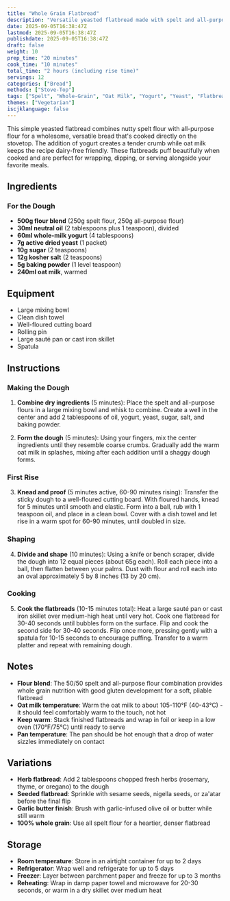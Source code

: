 ```yaml
---
title: "Whole Grain Flatbread"
description: "Versatile yeasted flatbread made with spelt and all-purpose flours, perfect as a side for soups, stews, or dips"
date: 2025-09-05T16:38:47Z
lastmod: 2025-09-05T16:38:47Z
publishdate: 2025-09-05T16:38:47Z
draft: false
weight: 10
prep_time: "20 minutes"
cook_time: "10 minutes"
total_time: "2 hours (including rise time)"
servings: 12
categories: ["Bread"]
methods: ["Stove-Top"]
tags: ["Spelt", "Whole-Grain", "Oat Milk", "Yogurt", "Yeast", "Flatbread"]
themes: ["Vegetarian"]
iscjklanguage: false
---
```


This simple yeasted flatbread combines nutty spelt flour with all-purpose flour for a wholesome, versatile bread that's cooked directly on the stovetop. The addition of yogurt creates a tender crumb while oat milk keeps the recipe dairy-free friendly. These flatbreads puff beautifully when cooked and are perfect for wrapping, dipping, or serving alongside your favorite meals.

## Ingredients

### For the Dough
- **500g flour blend** (250g spelt flour, 250g all-purpose flour)
- **30ml neutral oil** (2 tablespoons plus 1 teaspoon), divided
- **60ml whole-milk yogurt** (4 tablespoons)
- **7g active dried yeast** (1 packet)
- **10g sugar** (2 teaspoons)
- **12g kosher salt** (2 teaspoons)
- **5g baking powder** (1 level teaspoon)
- **240ml oat milk**, warmed

## Equipment
- Large mixing bowl
- Clean dish towel
- Well-floured cutting board
- Rolling pin
- Large sauté pan or cast iron skillet
- Spatula

## Instructions

### Making the Dough
1. **Combine dry ingredients** (5 minutes): Place the spelt and all-purpose flours in a large mixing bowl and whisk to combine. Create a well in the center and add 2 tablespoons of oil, yogurt, yeast, sugar, salt, and baking powder.

2. **Form the dough** (5 minutes): Using your fingers, mix the center ingredients until they resemble coarse crumbs. Gradually add the warm oat milk in splashes, mixing after each addition until a shaggy dough forms.

### First Rise
3. **Knead and proof** (5 minutes active, 60-90 minutes rising): Transfer the sticky dough to a well-floured cutting board. With floured hands, knead for 5 minutes until smooth and elastic. Form into a ball, rub with 1 teaspoon oil, and place in a clean bowl. Cover with a dish towel and let rise in a warm spot for 60-90 minutes, until doubled in size.

### Shaping
4. **Divide and shape** (10 minutes): Using a knife or bench scraper, divide the dough into 12 equal pieces (about 65g each). Roll each piece into a ball, then flatten between your palms. Dust with flour and roll each into an oval approximately 5 by 8 inches (13 by 20 cm).

### Cooking
5. **Cook the flatbreads** (10-15 minutes total): Heat a large sauté pan or cast iron skillet over medium-high heat until very hot. Cook one flatbread for 30-40 seconds until bubbles form on the surface. Flip and cook the second side for 30-40 seconds. Flip once more, pressing gently with a spatula for 10-15 seconds to encourage puffing. Transfer to a warm platter and repeat with remaining dough.

## Notes
- **Flour blend**: The 50/50 spelt and all-purpose flour combination provides whole grain nutrition with good gluten development for a soft, pliable flatbread
- **Oat milk temperature**: Warm the oat milk to about 105-110°F (40-43°C) - it should feel comfortably warm to the touch, not hot
- **Keep warm**: Stack finished flatbreads and wrap in foil or keep in a low oven (170°F/75°C) until ready to serve
- **Pan temperature**: The pan should be hot enough that a drop of water sizzles immediately on contact

## Variations
- **Herb flatbread**: Add 2 tablespoons chopped fresh herbs (rosemary, thyme, or oregano) to the dough
- **Seeded flatbread**: Sprinkle with sesame seeds, nigella seeds, or za'atar before the final flip
- **Garlic butter finish**: Brush with garlic-infused olive oil or butter while still warm
- **100% whole grain**: Use all spelt flour for a heartier, denser flatbread

## Storage
- **Room temperature**: Store in an airtight container for up to 2 days
- **Refrigerator**: Wrap well and refrigerate for up to 5 days
- **Freezer**: Layer between parchment paper and freeze for up to 3 months
- **Reheating**: Wrap in damp paper towel and microwave for 20-30 seconds, or warm in a dry skillet over medium heat
